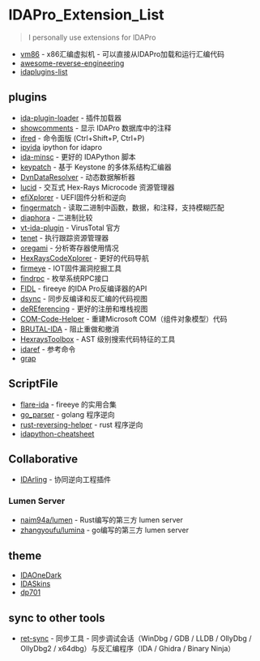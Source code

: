 # IDAPro_Extension_List

>   I personally use extensions for IDAPro 

* [vm86](https://github.com/tboox/vm86) - x86汇编虚拟机 - 可以直接从IDAPro加载和运行汇编代码
* [awesome-reverse-engineering](https://github.com/alphaSeclab/awesome-reverse-engineering)
* [idaplugins-list](https://github.com/onethawt/idaplugins-list)

## plugins

* [ida-plugin-loader](https://github.com/tmr232/ida-plugin-loader) - 插件加载器
* [showcomments](https://github.com/merces/showcomments) - 显示 IDAPro 数据库中的注释
* [ifred](https://github.com/Jinmo/ifred) - 命令面版 (Ctrl+Shift+P, Ctrl+P)
* [ipyida](https://github.com/eset/ipyida) ipython for idapro
* [ida-minsc](https://github.com/arizvisa/ida-minsc) - 更好的 IDAPython 脚本
* [keypatch](https://github.com/keystone-engine/keypatch) - 基于 Keystone 的多体系结构汇编器
* [DynDataResolver](https://github.com/Cisco-Talos/DynDataResolver) - 动态数据解析器
* [lucid](https://github.com/gaasedelen/lucid) - 交互式 Hex-Rays Microcode 资源管理器
* [efiXplorer](https://github.com/binarly-io/efiXplorer) - UEFI固件分析和逆向
* [fingermatch](https://github.com/jendabenda/fingermatch) - 读取二进制中函数，数据，和注释，支持模糊匹配
* [diaphora](https://github.com/joxeankoret/diaphora) - 二进制比较
* [vt-ida-plugin](https://github.com/VirusTotal/vt-ida-plugin) - VirusTotal 官方
* [tenet](https://github.com/gaasedelen/tenet) - 执行跟踪资源管理器
* [oregami](https://github.com/shemesh999/oregami) - 分析寄存器使用情况
* [HexRaysCodeXplorer](https://github.com/REhints/HexRaysCodeXplorer) - 更好的代码导航
* [firmeye](https://github.com/firmianay/firmeye) - IOT固件漏洞挖掘工具
* [findrpc](https://github.com/lucasg/findrpc) - 枚举系统RPC接口
* [FIDL](https://github.com/fireeye/FIDL) - fireeye 的IDA Pro反编译器的API
* [dsync](https://github.com/patois/dsync) - 同步反编译和反汇编的代码视图
* [deREferencing](https://github.com/danigargu/deREferencing) - 更好的注册和堆栈视图
* [COM-Code-Helper](https://github.com/fboldewin/COM-Code-Helper) - 重建Microsoft COM（组件对象模型）代码
* [BRUTAL-IDA](https://github.com/tmr232/BRUTAL-IDA) - 阻止重做和撤消
* [HexraysToolbox](https://github.com/patois/HexraysToolbox) - AST 级别搜索代码特征的工具
* [idaref](https://github.com/nologic/idaref) - 参考命令
* [grap](https://github.com/QuoSecGmbH/grap/)

## ScriptFile

* [flare-ida](https://github.com/fireeye/flare-ida) - fireeye 的实用合集
* [go_parser](https://github.com/0xjiayu/go_parser) - golang 程序逆向
* [rust-reversing-helper](https://github.com/cha5126568/rust-reversing-helper) - rust 程序逆向
* [idapython-cheatsheet](https://github.com/inforion/idapython-cheatsheet)

## Collaborative

* [IDArling](https://github.com/IDArlingTeam/IDArling) - 协同逆向工程插件
### Lumen Server

* [naim94a/lumen](https://github.com/naim94a/lumen) - Rust编写的第三方 lumen server
* [zhangyoufu/lumina](https://github.com/zhangyoufu/lumina) - go编写的第三方 lumen server

## theme

* [IDAOneDark](https://github.com/MarkHC/IDAOneDark)
* [IDASkins](https://github.com/zyantific/IDASkins)
* [dp701](https://github.com/pr701/dp701)

## sync to other tools

* [ret-sync](https://github.com/bootleg/ret-sync) - 同步工具 -  同步调试会话（WinDbg / GDB / LLDB / OllyDbg / OllyDbg2 / x64dbg）与反汇编程序（IDA / Ghidra / Binary Ninja）

